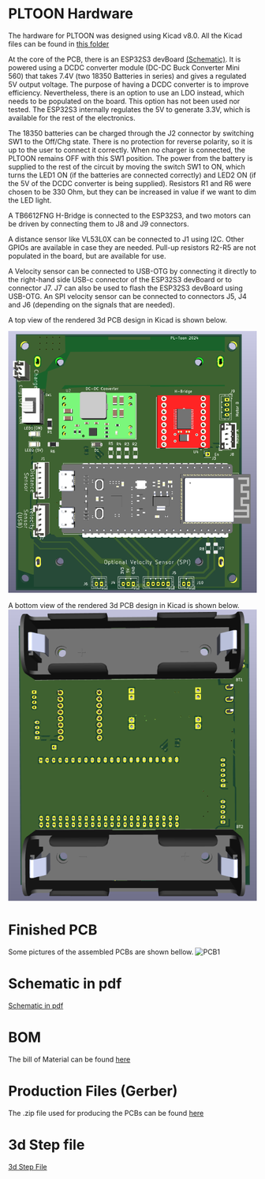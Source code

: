 # PLTOON Hardware

The hardware for PLTOON was designed using Kicad v8.0. 
All the Kicad files can be found in [this folder](/Hardware/Kicad/)

At the core of the PCB, there is an ESP32S3 devBoard [(Schematic)](https://dl.espressif.com/dl/schematics/SCH_ESP32-S3-DevKitC-1_V1.1_20221130.pdf). It is powered using a DCDC converter module (DC-DC Buck Converter Mini 560) that takes 7.4V  (two 18350 Batteries in series) and gives a regulated 5V output voltage. The purpose of having a DCDC converter is to improve efficiency. Nevertheless, there is an option to use an LDO instead, which needs to be populated on the board. This option has not been used nor tested. 
The ESP32S3 internally regulates the 5V to generate 3.3V, which is available for the rest of the electronics.  

The 18350 batteries can be charged through the J2 connector by switching SW1 to the Off/Chg state. There is no protection for reverse polarity, so it is up to the user to connect it correctly. When no charger is connected, the PLTOON remains OFF with this SW1 position. 
The power from the battery is supplied to the rest of the circuit by moving the switch SW1 to ON, which turns the LED1 ON (if the batteries are connected correctly) and LED2 ON (if the 5V of the DCDC converter is being supplied). Resistors R1 and R6 were chosen to be 330 Ohm, but they can be increased in value if we want to dim the LED light. 

A TB6612FNG H-Bridge is connected to the ESP32S3, and two motors can be driven by connecting them to J8 and J9 connectors. 

A distance sensor like VL53L0X can be connected to J1 using I2C. Other GPIOs are available in case they are needed. Pull-up resistors R2-R5 are not populated in the board, but are available for use. 

A Velocity sensor can be connected to USB-OTG by connecting it directly to the right-hand side USB-c connector of the ESP32S3 devBoard or to connector J7. J7 can also be used to flash the ESP32S3 devBoard using USB-OTG.
An SPI velocity sensor can be connected to connectors J5, J4 and J6 (depending on the signals that are needed). 

A top view of the rendered 3d PCB design in Kicad is shown below. 

![3d Rendering](/Hardware/Pictures/3D_PCB_Kicad.png)

A bottom view of the rendered 3d PCB design in Kicad is shown below. 
![3d Rendering bottom](/Hardware/Pictures/3D_PCB_Kicad_Bottom.png)

# Finished PCB
Some pictures of the assembled PCBs are shown bellow. 
![PCB1](/Hardware/Pictures/PCB_Charger_Battery.png)


# Schematic in pdf
[Schematic in pdf](/Hardware/Kicad/PL_Toon.pdf)

# BOM 
The bill of Material can be found [here](/Hardware/Kicad/BOM_PLTOON)

# Production Files (Gerber)
The .zip file used for producing the PCBs can be found [here](/Hardware/Production_Files)

# 3d Step file
[3d Step File](/Hardware/Kicad/PL_Toon_3D.step)
